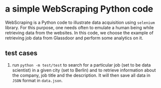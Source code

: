 # a simple WebScraping Python code

WebScraping is a Python code to illustrate data acquisition using
`selenium` library. For this purpose, one needs often to emulate a
human being while retrieving data from the websites. In this code, we
choose the example of retrieving job data from Glassdoor and perform
some analytics on it.

## test cases

1. run `python -m test/test` to search for a particular job (set to be
  data scientist) in a given city (set to Berlin) and to retrieve
  information about the company, job title and the description. It
  will then save all data in `JSON` format in `data.json`.
